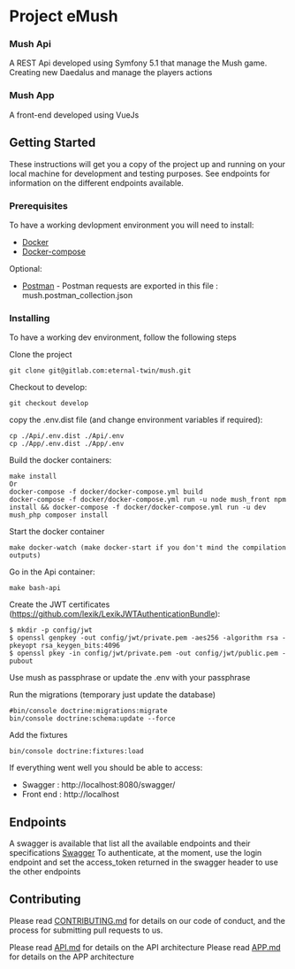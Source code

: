 # Project eMush

### Mush Api

A REST Api developed using Symfony 5.1 that manage the Mush game. Creating new Daedalus and manage the players actions

### Mush App
A front-end developed using VueJs


## Getting Started

These instructions will get you a copy of the project up and running on your local machine for development and testing purposes.
See endpoints for information on the different endpoints available.

### Prerequisites

To have a working devlopment environment you will need to install:
* [Docker](https://docs.docker.com/get-docker/) 
* [Docker-compose](https://docs.docker.com/compose/install/) 

Optional:
* [Postman](https://docs.docker.com/get-docker/) - Postman requests are exported in this file : mush.postman_collection.json

### Installing

To have a working dev environment, follow the following steps

Clone the project
```
git clone git@gitlab.com:eternal-twin/mush.git
```
Checkout to develop:
```
git checkout develop
```
copy the .env.dist file (and change environment variables if required):
```
cp ./Api/.env.dist ./Api/.env
cp ./App/.env.dist ./App/.env
```
Build the docker containers:
```
make install
Or 
docker-compose -f docker/docker-compose.yml build
docker-compose -f docker/docker-compose.yml run -u node mush_front npm install && docker-compose -f docker/docker-compose.yml run -u dev mush_php composer install
```
Start the docker container
```
make docker-watch (make docker-start if you don't mind the compilation outputs)
```
Go in the Api container:
```
make bash-api
```
Create the JWT certificates (https://github.com/lexik/LexikJWTAuthenticationBundle):
```
$ mkdir -p config/jwt
$ openssl genpkey -out config/jwt/private.pem -aes256 -algorithm rsa -pkeyopt rsa_keygen_bits:4096
$ openssl pkey -in config/jwt/private.pem -out config/jwt/public.pem -pubout
```
Use mush as passphrase or update the .env with your passphrase

Run the migrations (temporary just update the database)
```
#bin/console doctrine:migrations:migrate
bin/console doctrine:schema:update --force
```

Add the fixtures
```
bin/console doctrine:fixtures:load
```

If everything went well you should be able to access: 
  - Swagger : http://localhost:8080/swagger/
  - Front end : http://localhost

## Endpoints
A swagger is available that list all the available endpoints and their specifications [Swagger](http://localhost:8080/swagger/) 
To authenticate, at the moment, use the login endpoint and set the access_token returned in the swagger header to use the other endpoints

## Contributing

Please read [CONTRIBUTING.md](./CONTRIBUTING.md) for details on our code of conduct, and the process for submitting pull requests to us.

Please read [API.md](./Api/README.md) for details on the API architecture
Please read [APP.md](./APP/README.md) for details on the APP architecture
